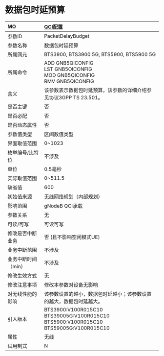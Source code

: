 # 数据包时延预算<table><thread><tr><th align = "left">MO</th><th align = "left"><a href = "index.html#数据包时延预算-3">QCI配置</a></td></tr></thread><tbody><tr><td>参数ID</td><td>PacketDelayBudget</td></tr><tr><td>参数名称</td><td>数据包时延预算</td></tr><tr><td>所属网元</td><td>BTS3900, BTS3900 5G, BTS5900, BTS5900 5G</td></tr><tr><td>所属命令</td><td>ADD GNB5QICONFIG<br>LST GNB5OICONFIG<br>MOD GNB5QICONFIG<br>RMV GNB5QICONFIG</td></tr><tr><td>含义</td><td>该参数表示数据包时延预算，该参数的详细介绍参见协议3GPP TS 23.501。</td></tr><tr><td>是否主键</td><td>否</td></tr><tr><td>是否必配</td><td>否</td></tr><tr><td>是否动态属性</td><td>否</td></tr><tr><td>参数值类型</td><td>区间数值类型</td></tr><tr><td>界面取值范围</td><td>0~1023</td></tr><tr><td>枚举编号/比特位</td><td>不涉及</td></tr><tr><td>单位</td><td>0.5毫秒</td></tr><tr><td>实际取值范围</td><td>0~511.5</td></tr><tr><td>缺省值</td><td>600</td></tr><tr><td>初始值来源</td><td>无线网络规划（内部规划）</td></tr><tr><td>影响范围</td><td>gNodeB QCI承载</td></tr><tr><td>参数关系</td><td>无</td></tr><tr><td>可读/可写</td><td>可读可写</td></tr><tr><td>修改是否中断业务</td><td>否 (且不影响空闲模式UE)</td></tr><tr><td>业务中断范围</td><td>不涉及</td></tr><tr><td>业务中断时间（min）</td><td>不涉及</td></tr><tr><td>修改生效方式</td><td>无</td></tr><tr><td>修改注意事项</td><td>修改本参数对设备无影响</td></tr><tr><td>对无线性能的影响</td><td>该参数设置的越小，数据包时延越小；该参数设置的越大，数据包时延越大。</td></tr><tr><td>引入版本</td><td>BTS3900:V100R015C10<br>BTS39005G:V100R015C10<br>BTS5900:V100R015C10<br>BTS59005G:V100R015C10</td></tr><tr><td>属性</td><td>无线</td></tr><tr><td>试用制式</td><td>N</td></tr></tbody></table>